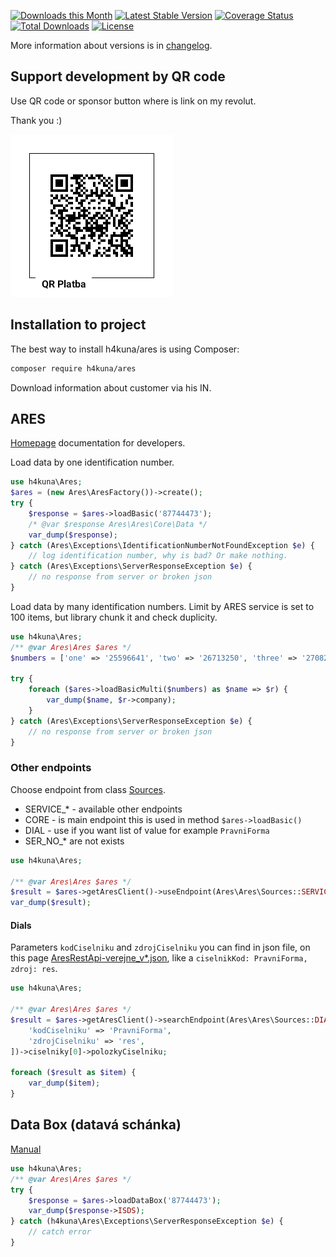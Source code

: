 [![Downloads this Month](https://img.shields.io/packagist/dm/h4kuna/ares.svg)](https://packagist.org/packages/h4kuna/ares)
[![Latest Stable Version](https://poser.pugx.org/h4kuna/ares/v/stable?format=flat)](https://packagist.org/packages/h4kuna/ares)
[![Coverage Status](https://coveralls.io/repos/github/h4kuna/ares/badge.svg?branch=master)](https://coveralls.io/github/h4kuna/ares?branch=master)
[![Total Downloads](https://poser.pugx.org/h4kuna/ares/downloads?format=flat)](https://packagist.org/packages/h4kuna/ares)
[![License](https://poser.pugx.org/h4kuna/ares/license?format=flat)](https://packagist.org/packages/h4kuna/ares)

More information about versions is in [changelog](changelog.md).

## Support development by QR code

Use QR code or sponsor button where is link on my revolut.

Thank you :)

![QR payment](./.doc/payment.png)


## Installation to project

The best way to install h4kuna/ares is using Composer:

```sh
composer require h4kuna/ares
```

Download information about customer via his IN.

## ARES

[Homepage](https://ares.gov.cz/stranky/vyvojar-info) documentation for developers.

Load data by one identification number.

```php
use h4kuna\Ares;
$ares = (new Ares\AresFactory())->create();
try {
    $response = $ares->loadBasic('87744473');
    /* @var $response Ares\Ares\Core\Data */
    var_dump($response);
} catch (Ares\Exceptions\IdentificationNumberNotFoundException $e) {
    // log identification number, why is bad? Or make nothing.
} catch (Ares\Exceptions\ServerResponseException $e) {
    // no response from server or broken json
}
```

Load data by many identification numbers. Limit by ARES service is set to 100 items, but library chunk it and check duplicity.

```php
use h4kuna\Ares;
/** @var Ares\Ares $ares */
$numbers = ['one' => '25596641', 'two' => '26713250', 'three' => '27082440', 'four' => '11111111'];

try { 
    foreach ($ares->loadBasicMulti($numbers) as $name => $r) {
        var_dump($name, $r->company);
    }
} catch (Ares\Exceptions\ServerResponseException $e) {
    // no response from server or broken json
}
```

### Other endpoints

Choose endpoint from class [Sources](./src/Ares/Sources.php).
- SERVICE_* - available other endpoints
- CORE - is main endpoint this is used in method `$ares->loadBasic()`
- DIAL - use if you want list of value for example `PravniForma`
- SER_NO_* are not exists 

```php
use h4kuna\Ares;

/** @var Ares\Ares $ares */
$result = $ares->getAresClient()->useEndpoint(Ares\Ares\Sources::SERVICE_VR, '27082440');
var_dump($result);
```

#### Dials

Parameters `kodCiselniku` and `zdrojCiselniku` you can find in json file, on this page [AresRestApi-verejne_v*.json](https://ares.gov.cz/stranky/vyvojar-info), like a `ciselnikKod: PravniForma, zdroj: res`.

```php
use h4kuna\Ares;

/** @var Ares\Ares $ares */
$result = $ares->getAresClient()->searchEndpoint(Ares\Ares\Sources::DIAL, [
	'kodCiselniku' => 'PravniForma',
	'zdrojCiselniku' => 'res',
])->ciselniky[0]->polozkyCiselniku;

foreach ($result as $item) {
	var_dump($item);
}
```

## Data Box (datavá schánka)

[Manual](https://www.mojedatovaschranka.cz/sds/p/download/sds_webove_sluzby.pdf#view=Fit)

```php
use h4kuna\Ares;
/** @var Ares\Ares $ares */
try {
    $response = $ares->loadDataBox('87744473');
    var_dump($response->ISDS);
} catch (h4kuna\Ares\Exceptions\ServerResponseException $e) {
    // catch error
}
```
